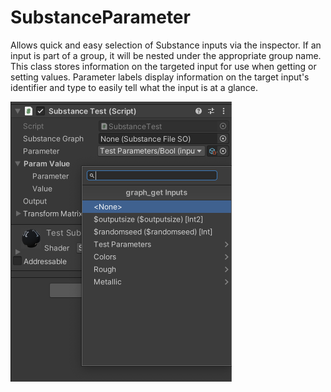 # SubstanceParameter
Allows quick and easy selection of Substance inputs via the inspector. If an input is part of a group, it will be nested under the appropriate group name. This class stores information on the targeted input for use when getting or setting values. Parameter labels display information on the target input's identifier and type to easily tell what the input is at a glance.

<picture>
  <img alt="SubstanceParameter search window" src="/docs/img/Inspectors/SubstanceParameter01.png" width="354" height="448">
</picture>